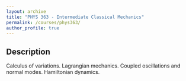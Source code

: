 ```yaml
---
layout: archive
title: "PHYS 363 - Intermediate Classical Mechanics"
permalink: /courses/phys363/
author_profile: true
---
```


## Description

Calculus of variations. Lagrangian mechanics. Coupled oscillations and normal modes. Hamiltonian dynamics.